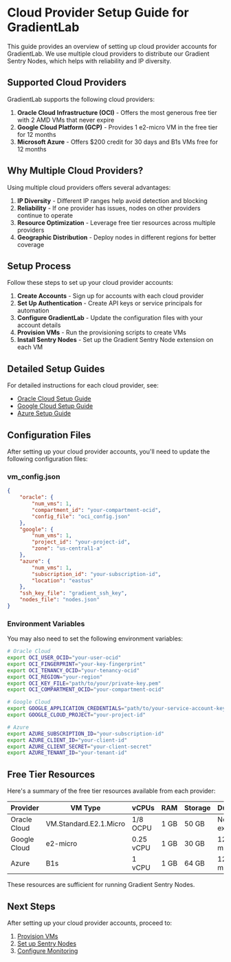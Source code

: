 # Cloud Provider Setup Guide for GradientLab

This guide provides an overview of setting up cloud provider accounts for GradientLab. We use multiple cloud providers to distribute our Gradient Sentry Nodes, which helps with reliability and IP diversity.

## Supported Cloud Providers

GradientLab supports the following cloud providers:

1. **Oracle Cloud Infrastructure (OCI)** - Offers the most generous free tier with 2 AMD VMs that never expire
2. **Google Cloud Platform (GCP)** - Provides 1 e2-micro VM in the free tier for 12 months
3. **Microsoft Azure** - Offers $200 credit for 30 days and B1s VMs free for 12 months

## Why Multiple Cloud Providers?

Using multiple cloud providers offers several advantages:

1. **IP Diversity** - Different IP ranges help avoid detection and blocking
2. **Reliability** - If one provider has issues, nodes on other providers continue to operate
3. **Resource Optimization** - Leverage free tier resources across multiple providers
4. **Geographic Distribution** - Deploy nodes in different regions for better coverage

## Setup Process

Follow these steps to set up your cloud provider accounts:

1. **Create Accounts** - Sign up for accounts with each cloud provider
2. **Set Up Authentication** - Create API keys or service principals for automation
3. **Configure GradientLab** - Update the configuration files with your account details
4. **Provision VMs** - Run the provisioning scripts to create VMs
5. **Install Sentry Nodes** - Set up the Gradient Sentry Node extension on each VM

## Detailed Setup Guides

For detailed instructions for each cloud provider, see:

- [Oracle Cloud Setup Guide](oracle_cloud_setup.md)
- [Google Cloud Setup Guide](google_cloud_setup.md)
- [Azure Setup Guide](azure_cloud_setup.md)

## Configuration Files

After setting up your cloud provider accounts, you'll need to update the following configuration files:

### vm_config.json

```json
{
    "oracle": {
        "num_vms": 1,
        "compartment_id": "your-compartment-ocid",
        "config_file": "oci_config.json"
    },
    "google": {
        "num_vms": 1,
        "project_id": "your-project-id",
        "zone": "us-central1-a"
    },
    "azure": {
        "num_vms": 1,
        "subscription_id": "your-subscription-id",
        "location": "eastus"
    },
    "ssh_key_file": "gradient_ssh_key",
    "nodes_file": "nodes.json"
}
```

### Environment Variables

You may also need to set the following environment variables:

```bash
# Oracle Cloud
export OCI_USER_OCID="your-user-ocid"
export OCI_FINGERPRINT="your-key-fingerprint"
export OCI_TENANCY_OCID="your-tenancy-ocid"
export OCI_REGION="your-region"
export OCI_KEY_FILE="path/to/your/private-key.pem"
export OCI_COMPARTMENT_OCID="your-compartment-ocid"

# Google Cloud
export GOOGLE_APPLICATION_CREDENTIALS="path/to/your-service-account-key.json"
export GOOGLE_CLOUD_PROJECT="your-project-id"

# Azure
export AZURE_SUBSCRIPTION_ID="your-subscription-id"
export AZURE_CLIENT_ID="your-client-id"
export AZURE_CLIENT_SECRET="your-client-secret"
export AZURE_TENANT_ID="your-tenant-id"
```

## Free Tier Resources

Here's a summary of the free tier resources available from each provider:

| Provider | VM Type | vCPUs | RAM | Storage | Duration |
|----------|---------|-------|-----|---------|----------|
| Oracle Cloud | VM.Standard.E2.1.Micro | 1/8 OCPU | 1 GB | 50 GB | Never expires |
| Google Cloud | e2-micro | 0.25 vCPU | 1 GB | 30 GB | 12 months |
| Azure | B1s | 1 vCPU | 1 GB | 64 GB | 12 months |

These resources are sufficient for running Gradient Sentry Nodes.

## Next Steps

After setting up your cloud provider accounts, proceed to:

1. [Provision VMs](../vm_provisioning/README.md)
2. [Set up Sentry Nodes](../sentry_node_setup/README.md)
3. [Configure Monitoring](../monitoring/README.md)
